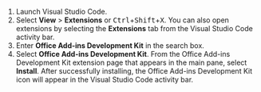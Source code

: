 1. Launch Visual Studio Code.
1. Select **View** > **Extensions** or <kbd>Ctrl</kbd>+<kbd>Shift</kbd>+<kbd>X</kbd>. You can also open extensions by selecting the **Extensions** tab from the Visual Studio Code activity bar.
1. Enter **Office Add-ins Development Kit** in the search box.
1. Select **Office Add-ins Development Kit**. From the Office Add-ins Development Kit extension page that appears in the main pane, select  **Install**. After successfully installing, the Office Add-ins Development Kit icon will appear in the Visual Studio Code activity bar.
